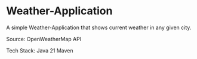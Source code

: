 # Weather-Application

A simple Weather-Application that shows current weather in any given city.

Source: OpenWeatherMap API

Tech Stack:
Java 21
Maven
